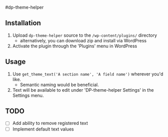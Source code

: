 #dp-theme-helper

## Installation
1. Upload `dp-theme-helper` source to the `/wp-content/plugins/` directory
    * alternatively, you can download zip and install via WordPress
2. Activate the plugin through the 'Plugins' menu in WordPress

## Usage
1. Use `get_theme_text('A section name', 'A field name')` wherever you'd like. 
    * Semantic naming would be beneficial.
2. Text will be available to edit under 'DP-theme-helper Settings' in the Settings menu.


## TODO
-[ ] Add ability to remove registered text
-[ ] Implement default text values
